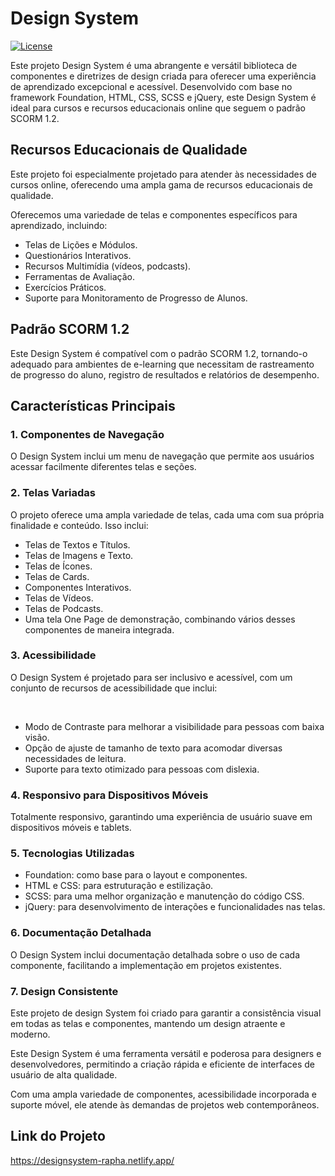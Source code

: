 # Design System

[![License](https://img.shields.io/badge/license-MIT-blue.svg)](https://opensource.org/licenses/MIT)

<p>Este projeto Design System é uma abrangente e versátil biblioteca de componentes e diretrizes de design criada para oferecer uma experiência de aprendizado excepcional e acessível. Desenvolvido com base no framework Foundation, HTML, CSS, SCSS e jQuery, este Design System é ideal para cursos e recursos educacionais online que seguem o padrão SCORM 1.2.</p>

## Recursos Educacionais de Qualidade

<div>
  <p>Este projeto foi especialmente projetado para atender às necessidades de cursos online, oferecendo uma ampla gama de recursos educacionais de qualidade.</p>

  <p>Oferecemos uma variedade de telas e componentes específicos para aprendizado, incluindo:</p>

  <ul>
    <li>Telas de Lições e Módulos.</li>
    <li>Questionários Interativos.</li>
    <li>Recursos Multimídia (vídeos, podcasts).</li>
    <li>Ferramentas de Avaliação.</li>
    <li>Exercícios Práticos.</li>
    <li>Suporte para Monitoramento de Progresso de Alunos.</li>
  </ul>
</div>

## Padrão SCORM 1.2

<p>Este Design System é compatível com o padrão SCORM 1.2, tornando-o adequado para ambientes de e-learning que necessitam de rastreamento de progresso do aluno, registro de resultados e relatórios de desempenho.</p>

## Características Principais

### 1. Componentes de Navegação

<p>O Design System inclui um menu de navegação que permite aos usuários acessar facilmente diferentes telas e seções.</p>

### 2. Telas Variadas

<div>
  O projeto oferece uma ampla variedade de telas, cada uma com sua própria finalidade e conteúdo. Isso inclui:
  <br/>
  <ul>
    <li>Telas de Textos e Títulos.</li>
    <li>Telas de Imagens e Texto.</li>
    <li>Telas de Ícones.</li>
    <li>Telas de Cards.</li>
    <li>Componentes Interativos.</li>
    <li>Telas de Vídeos.</li>
    <li>Telas de Podcasts.</li>
    <li>Uma tela One Page de demonstração, combinando vários desses componentes de maneira integrada.</li>
  </ul>
</div>

### 3. Acessibilidade
<div>
  <p>O Design System é projetado para ser inclusivo e acessível, com um conjunto de recursos de acessibilidade que inclui:</p>
  <br/>
  <ul>
    <li>Modo de Contraste para melhorar a visibilidade para pessoas com baixa visão.</li>
    <li>Opção de ajuste de tamanho de texto para acomodar diversas necessidades de leitura.</li>
    <li>Suporte para texto otimizado para pessoas com dislexia.</li>
  </ul>
</div>


### 4. Responsivo para Dispositivos Móveis

<p>Totalmente responsivo, garantindo uma experiência de usuário suave em dispositivos móveis e tablets.</p>

### 5. Tecnologias Utilizadas

<div>
  <ul>
    <li>Foundation: como base para o layout e componentes.</li>
    <li>HTML e CSS: para estruturação e estilização.</li>
    <li>SCSS: para uma melhor organização e manutenção do código CSS.</li>
    <li>jQuery: para desenvolvimento de interações e funcionalidades nas telas.</li>
  </ul>
</div>



### 6. Documentação Detalhada

<p>O Design System inclui documentação detalhada sobre o uso de cada componente, facilitando a implementação em projetos existentes.</p>

### 7. Design Consistente

<p>Este projeto de design System foi criado para garantir a consistência visual em todas as telas e componentes, mantendo um design atraente e moderno.</p>
<p>Este Design System é uma ferramenta versátil e poderosa para designers e desenvolvedores, permitindo a criação rápida e eficiente de interfaces de usuário de alta qualidade.</p>
<p>Com uma ampla variedade de componentes, acessibilidade incorporada e suporte móvel, ele atende às demandas de projetos web contemporâneos.</p>

## Link do Projeto
<a href="https://designsystem-rapha.netlify.app/" target="_blanck">https://designsystem-rapha.netlify.app/</a>